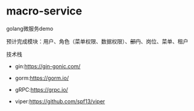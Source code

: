 # macro-service

golang微服务demo

预计完成模块：用户、角色（菜单权限、数据权限）、~~部门~~、岗位、菜单、租户

技术栈

*   gin:<https://gin-gonic.com/>

*   gorm:<https://gorm.io/>

*   gRPC:<https://grpc.io/>

*   viper:<https://github.com/spf13/viper>


